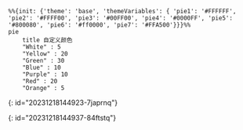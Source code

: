 ```mermaid
%%{init: {'theme': 'base', 'themeVariables': { 'pie1': '#FFFFFF', 'pie2': '#FFFF00', 'pie3': '#00FF00', 'pie4': '#0000FF', 'pie5': '#800080', 'pie6': '#ff0000', 'pie7': '#FFA500'}}}%%
pie
 	title 自定义颜色
	"White" : 5
	"Yellow" : 20
	"Green" : 30
	"Blue" : 10
	"Purple" : 10
	"Red" : 20
	"Orange" : 5
```
{: id="20231218144923-7japrnq"}

{: id="20231218144937-84ftstq"}
